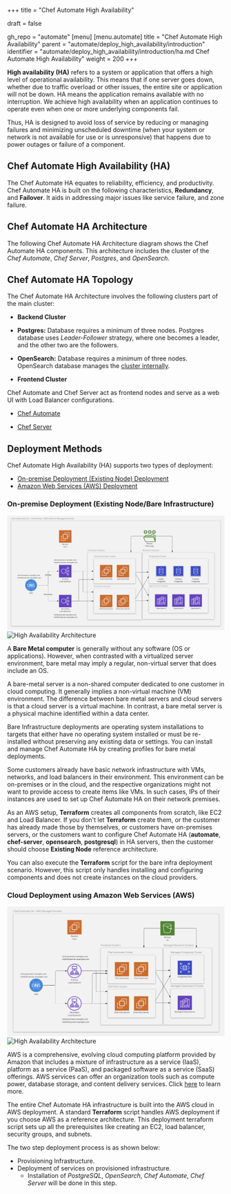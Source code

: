 +++
title = "Chef Automate High Availability"

draft = false

gh_repo = "automate"
[menu]
  [menu.automate]
    title = "Chef Automate High Availability"
    parent = "automate/deploy_high_availability/introduction"
    identifier = "automate/deploy_high_availability/introduction/ha.md Chef Automate High Availability"
    weight = 200
+++

**High availability (HA)** refers to a system or application that offers a high level of operational availability. This means that if one server goes down, whether due to traffic overload or other issues, the entire site or application will not be down. HA means the application remains available with no interruption. We achieve high availability when an application continues to operate even when one or more underlying components fail.

Thus, HA is designed to avoid loss of service by reducing or managing failures and minimizing unscheduled downtime (when your system or network is not available for use or is unresponsive) that happens due to power outages or failure of a component.


## Chef Automate High Availability (HA)

The Chef Automate HA equates to reliability, efficiency, and productivity. Chef Automate HA is built on the following characteristics, **Redundancy**, and **Failover**. It aids in addressing major issues like service failure, and zone failure.

## Chef Automate HA Architecture
The following Chef Automate HA Architecture diagram shows the Chef Automate HA components. This architecture includes the cluster of the _Chef Automate_, _Chef Server_, _Postgres_, and _OpenSearch_.

## Chef Automate HA Topology

The Chef Automate HA Architecture involves the following clusters part of the main cluster:

- **Backend Cluster**

- **Postgres:** Database requires a minimum of three nodes. Postgres database uses *Leader-Follower* strategy, where one becomes a leader, and the other two are the followers.

- **OpenSearch:** Database requires a minimum of three nodes. OpenSearch database manages the [cluster internally](https://opensearch.org/docs/latest/opensearch/cluster/).

- **Frontend Cluster**

Chef Automate and Chef Server act as frontend nodes and serve as a web UI with Load Balancer configurations.

- [Chef Automate](https://docs.chef.io/automate/)

- [Chef Server](https://docs.chef.io/server/)

## Deployment Methods

Chef Automate High Availability (HA) supports two types of deployment:

- [On-premise Deployment (Existing Node) Deployment](/automate/ha_deploy_bareinfra)
- [Amazon Web Services (AWS) Deployment](/automate/ha_auto_install)


### On-premise Deployment (Existing Node/Bare Infrastructure)

![High Availability Architecture](../../static/images/automate/ha_arch_onpremise.png)
![High Availability Architecture](/images/automate/ha_arch_onpremise.png)

A **Bare Metal computer** is generally without any software (OS or applications). However, when contrasted with a virtualized server environment, bare metal may imply a regular, non-virtual server that does include an OS.

A bare-metal server is a non-shared computer dedicated to one customer in cloud computing. It generally implies a non-virtual machine (VM) environment. The difference between bare metal servers and cloud servers is that a cloud server is a virtual machine. In contrast, a bare metal server is a physical machine identified within a data center.

Bare Infrastructure deployments are operating system installations to targets that either have no operating system installed or must be re-installed without preserving any existing data or settings. You can install and manage Chef Automate HA by creating profiles for bare metal deployments.

Some customers already have basic network infrastructure with VMs, networks, and load balancers in their environment. This environment can be on-premises or in the cloud, and the respective organizations might not want to provide access to create items like VMs. In such cases, IPs of their instances are used to set up Chef Automate HA on their network premises.

As an AWS setup, **Terraform** creates all components from scratch, like EC2 and Load Balancer. If you don't let **Terraform** create them, or the customer has already made those by themselves, or customers have on-premises servers, or the customers want to configure Chef Automate HA (**automate**, **chef-server**, **opensearch**, **postgresql**) in HA servers, then the customer should choose **Existing Node** reference architecture.

You can also execute the **Terraform** script for the bare infra deployment scenario. However, this script only handles installing and configuring components and does not create instances on the cloud providers.
### Cloud Deployment using Amazon Web Services (AWS)

![High Availability Architecture](../../static/images/automate/ha_arch_aws_managed.png)
![High Availability Architecture](/images/automate/ha_arch_aws_managed.png)

AWS is a comprehensive, evolving cloud computing platform provided by Amazon that includes a mixture of infrastructure as a service (IaaS), platform as a service (PaaS), and packaged software as a service (SaaS) offerings. AWS services can offer an organization tools such as compute power, database storage, and content delivery services. Click [here](https://aws.amazon.com/what-is-cloud-computing/) to learn more.

The entire Chef Automate HA infrastructure is built into the AWS cloud in AWS deployment. A standard **Terraform** script handles AWS deployment if you choose AWS as a reference architecture. This deployment terraform script sets up all the prerequisites like creating an EC2, load balancer, security groups, and subnets.

The two step deployment process is as shown below:

- Provisioning Infrastructure.
- Deployment of services on provisioned infrastructure.
  - Installation of *PostgreSQL*, *OpenSearch*, *Chef Automate*, *Chef Server* will be done in this step.
